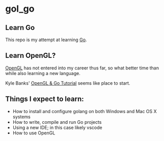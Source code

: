 # gol_go
## Learn Go
This repo is my attempt at learning [Go](https://golang.org/). 

## Learn OpenGL?
[OpenGL](https://www.opengl.org/) has not entered into my career thus far, so what better time than while also learning a new language.

Kyle Banks'
[OpenGL & Go Tutorial](https://kylewbanks.com/blog/tutorial-opengl-with-golang-part-1-hello-opengl) seems like place to start.

## Things I expect to learn:
* How to install and configure golang on both Windows and Mac OS X systems
* How to write, compile and run Go projects
* Using a new IDE; in this case likely vscode
* How to use OpenGL




